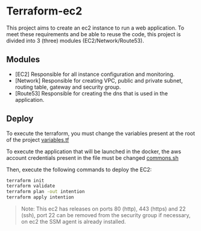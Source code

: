 # Terraform-ec2
This project aims to create an ec2 instance to run a web application.
To meet these requirements and be able to reuse the code, this project is divided into 3 (three) modules (EC2/Network/Route53).

## Modules

- [EC2] Responsible for all instance configuration and monitoring.
- [Network] Responsible for creating VPC, public and private subnet, routing table, gateway and security group.
- [Route53] Responsible for creating the dns that is used in the application.

## Deploy

To execute the terraform, you must change the variables present at the root of the project [variables.tf](https://github.com/Morijo/terraform-ec2/blob/master/variables.tf)

To execute the application that will be launched in the docker, the aws account credentials present in the file must be changed [commons.sh](https://github.com/Morijo/terraform-ec2/blob/master/scripts/commons.sh)

Then, execute the following commands to deploy the EC2: 
```sh
terraform init
terraform validate
terraform plan -out intention
terraform apply intention
```

> Note: This ec2 has releases on ports 80 (http), 443 (https) and 22 (ssh), port 22 can be removed from the security group if necessary, on ec2 the SSM agent is already installed.
